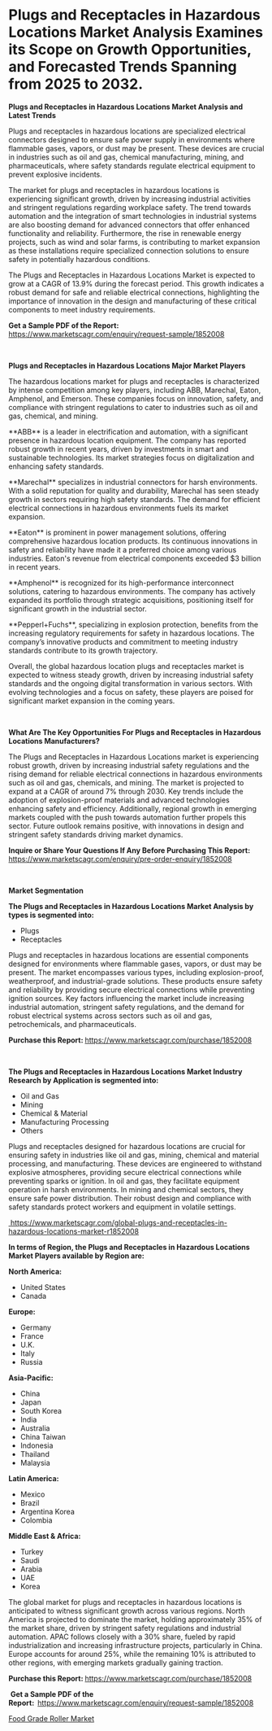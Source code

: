 <p><h1>Plugs and Receptacles in Hazardous Locations Market Analysis Examines its Scope on Growth Opportunities, and Forecasted Trends Spanning from 2025 to 2032.</h1></p><p><strong>Plugs and Receptacles in Hazardous Locations Market Analysis and Latest Trends</strong></p>
<p><p>Plugs and receptacles in hazardous locations are specialized electrical connectors designed to ensure safe power supply in environments where flammable gases, vapors, or dust may be present. These devices are crucial in industries such as oil and gas, chemical manufacturing, mining, and pharmaceuticals, where safety standards regulate electrical equipment to prevent explosive incidents.</p><p>The market for plugs and receptacles in hazardous locations is experiencing significant growth, driven by increasing industrial activities and stringent regulations regarding workplace safety. The trend towards automation and the integration of smart technologies in industrial systems are also boosting demand for advanced connectors that offer enhanced functionality and reliability. Furthermore, the rise in renewable energy projects, such as wind and solar farms, is contributing to market expansion as these installations require specialized connection solutions to ensure safety in potentially hazardous conditions.</p><p>The Plugs and Receptacles in Hazardous Locations Market is expected to grow at a CAGR of 13.9% during the forecast period. This growth indicates a robust demand for safe and reliable electrical connections, highlighting the importance of innovation in the design and manufacturing of these critical components to meet industry requirements.</p></p>
<p><strong>Get a Sample PDF of the Report:&nbsp;</strong> <a href="https://www.marketscagr.com/enquiry/request-sample/1852008?utm_campaign=1932&utm_medium=2&utm_source=Github&utm_content=ia&utm_term=27032025&utm_id=plugs-and-receptacles-in-hazardous-locations">https://www.marketscagr.com/enquiry/request-sample/1852008</a></p>
<p>&nbsp;</p>
<p><strong>Plugs and Receptacles in Hazardous Locations Major Market Players</strong></p>
<p><p>The hazardous locations market for plugs and receptacles is characterized by intense competition among key players, including ABB, Marechal, Eaton, Amphenol, and Emerson. These companies focus on innovation, safety, and compliance with stringent regulations to cater to industries such as oil and gas, chemical, and mining.</p><p>**ABB** is a leader in electrification and automation, with a significant presence in hazardous location equipment. The company has reported robust growth in recent years, driven by investments in smart and sustainable technologies. Its market strategies focus on digitalization and enhancing safety standards.</p><p>**Marechal** specializes in industrial connectors for harsh environments. With a solid reputation for quality and durability, Marechal has seen steady growth in sectors requiring high safety standards. The demand for efficient electrical connections in hazardous environments fuels its market expansion.</p><p>**Eaton** is prominent in power management solutions, offering comprehensive hazardous location products. Its continuous innovations in safety and reliability have made it a preferred choice among various industries. Eaton's revenue from electrical components exceeded $3 billion in recent years.</p><p>**Amphenol** is recognized for its high-performance interconnect solutions, catering to hazardous environments. The company has actively expanded its portfolio through strategic acquisitions, positioning itself for significant growth in the industrial sector.</p><p>**Pepperl+Fuchs**, specializing in explosion protection, benefits from the increasing regulatory requirements for safety in hazardous locations. The company’s innovative products and commitment to meeting industry standards contribute to its growth trajectory.</p><p>Overall, the global hazardous location plugs and receptacles market is expected to witness steady growth, driven by increasing industrial safety standards and the ongoing digital transformation in various sectors. With evolving technologies and a focus on safety, these players are poised for significant market expansion in the coming years.</p></p>
<p>&nbsp;</p>
<p><strong>What Are The Key Opportunities For Plugs and Receptacles in Hazardous Locations Manufacturers?</strong></p>
<p><p>The Plugs and Receptacles in Hazardous Locations market is experiencing robust growth, driven by increasing industrial safety regulations and the rising demand for reliable electrical connections in hazardous environments such as oil and gas, chemicals, and mining. The market is projected to expand at a CAGR of around 7% through 2030. Key trends include the adoption of explosion-proof materials and advanced technologies enhancing safety and efficiency. Additionally, regional growth in emerging markets coupled with the push towards automation further propels this sector. Future outlook remains positive, with innovations in design and stringent safety standards driving market dynamics.</p></p>
<p><strong>Inquire or Share Your Questions If Any Before Purchasing This Report:</strong> <a href="https://www.marketscagr.com/enquiry/pre-order-enquiry/1852008?utm_campaign=1932&utm_medium=2&utm_source=Github&utm_content=ia&utm_term=27032025&utm_id=plugs-and-receptacles-in-hazardous-locations">https://www.marketscagr.com/enquiry/pre-order-enquiry/1852008</a></p>
<p>&nbsp;</p>
<p><strong>Market Segmentation</strong></p>
<p><strong>The Plugs and Receptacles in Hazardous Locations Market Analysis by types is segmented into:</strong></p>
<p><ul><li>Plugs</li><li>Receptacles</li></ul></p>
<p><p>Plugs and receptacles in hazardous locations are essential components designed for environments where flammable gases, vapors, or dust may be present. The market encompasses various types, including explosion-proof, weatherproof, and industrial-grade solutions. These products ensure safety and reliability by providing secure electrical connections while preventing ignition sources. Key factors influencing the market include increasing industrial automation, stringent safety regulations, and the demand for robust electrical systems across sectors such as oil and gas, petrochemicals, and pharmaceuticals.</p></p>
<p><strong>Purchase this Report:&nbsp;</strong><a href="https://www.marketscagr.com/purchase/1852008?utm_campaign=1932&utm_medium=2&utm_source=Github&utm_content=ia&utm_term=27032025&utm_id=plugs-and-receptacles-in-hazardous-locations">https://www.marketscagr.com/purchase/1852008</a></p>
<p>&nbsp;</p>
<p><strong>The Plugs and Receptacles in Hazardous Locations Market Industry Research by Application is segmented into:</strong></p>
<p><ul><li>Oil and Gas</li><li>Mining</li><li>Chemical & Material</li><li>Manufacturing Processing</li><li>Others</li></ul></p>
<p><p>Plugs and receptacles designed for hazardous locations are crucial for ensuring safety in industries like oil and gas, mining, chemical and material processing, and manufacturing. These devices are engineered to withstand explosive atmospheres, providing secure electrical connections while preventing sparks or ignition. In oil and gas, they facilitate equipment operation in harsh environments. In mining and chemical sectors, they ensure safe power distribution. Their robust design and compliance with safety standards protect workers and equipment in volatile settings.</p></p>
<p><a href="https://www.marketscagr.com/global-plugs-and-receptacles-in-hazardous-locations-market-r1852008?utm_campaign=1932&utm_medium=2&utm_source=Github&utm_content=ia&utm_term=27032025&utm_id=plugs-and-receptacles-in-hazardous-locations">&nbsp;https://www.marketscagr.com/global-plugs-and-receptacles-in-hazardous-locations-market-r1852008</a></p>
<p><strong>In terms of Region, the Plugs and Receptacles in Hazardous Locations Market Players available by Region are:</strong></p>
<p>
    <p> <strong> North America: </strong>
        <ul>
            <li>United States</li>
            <li>Canada</li>
        </ul>
        </p> 
    <p> <strong> Europe: </strong>
        <ul>
            <li>Germany</li>
            <li>France</li>
            <li>U.K.</li>
            <li>Italy</li>
            <li>Russia</li>
        </ul>
        </p> 
    <p> <strong> Asia-Pacific: </strong>
        <ul>
            <li>China</li>
            <li>Japan</li>
            <li>South Korea</li>
            <li>India</li>
            <li>Australia</li>
            <li>China Taiwan</li>
            <li>Indonesia</li>
            <li>Thailand</li>
            <li>Malaysia</li>
        </ul>
        </p> 
    <p> <strong> Latin America: </strong>
        <ul>
            <li>Mexico</li>
            <li>Brazil</li>
            <li>Argentina Korea</li>
            <li>Colombia</li>
        </ul>
        </p> 
    <p> <strong> Middle East & Africa: </strong>
        <ul>
            <li>Turkey</li>
            <li>Saudi</li>
            <li>Arabia</li>
            <li>UAE</li>
            <li>Korea</li>
        </ul>
    </p>
    </p>
<p><p>The global market for plugs and receptacles in hazardous locations is anticipated to witness significant growth across various regions. North America is projected to dominate the market, holding approximately 35% of the market share, driven by stringent safety regulations and industrial automation. APAC follows closely with a 30% share, fueled by rapid industrialization and increasing infrastructure projects, particularly in China. Europe accounts for around 25%, while the remaining 10% is attributed to other regions, with emerging markets gradually gaining traction.</p></p>
<p><strong>Purchase this Report: </strong><a href="https://www.marketscagr.com/purchase/1852008?utm_campaign=1932&utm_medium=2&utm_source=Github&utm_content=ia&utm_term=27032025&utm_id=plugs-and-receptacles-in-hazardous-locations">https://www.marketscagr.com/purchase/1852008</a></p>
<p>&nbsp;<strong>Get a Sample PDF of the Report:&nbsp;&nbsp;</strong><a href="https://www.marketscagr.com/enquiry/request-sample/1852008?utm_campaign=1932&utm_medium=2&utm_source=Github&utm_content=ia&utm_term=27032025&utm_id=plugs-and-receptacles-in-hazardous-locations">https://www.marketscagr.com/enquiry/request-sample/1852008</a></p>
<p><strong></strong></p>
<p><p><a href="https://github.com/luckyshygirl/Market-Research-Report-List-7/blob/main/food-grade-roller-market.md?utm_campaign=1932&utm_medium=2&utm_source=Github&utm_content=ia&utm_term=27032025&utm_id=plugs-and-receptacles-in-hazardous-locations">Food Grade Roller Market</a></p></p>
